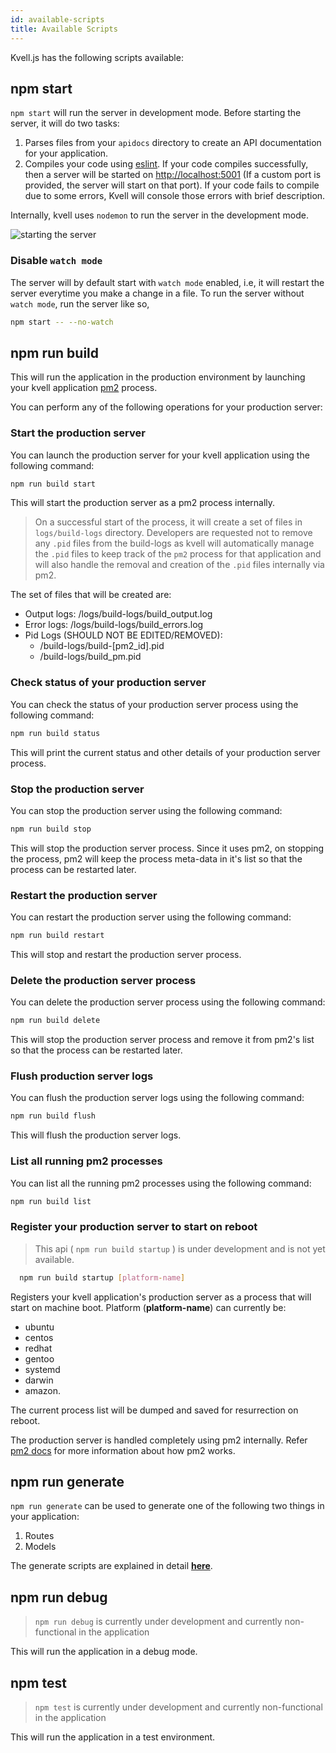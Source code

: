 ```yaml
---
id: available-scripts
title: Available Scripts
---
```


Kvell.js has the following scripts available:

## npm start

`npm start` will run the server in development mode. Before starting the server, it will do two tasks:

1. Parses files from your `apidocs` directory to create an API documentation for your application.
2. Compiles your code using [eslint](https://eslint.org/). If your code compiles successfully, then a server will be started on [http://localhost:5001](http://localhost:5001) (If a custom port is provided, the server will start on that port). If your code fails to compile due to some errors, Kvell will console those errors with brief description.

Internally, kvell uses `nodemon` to run the server in the development mode.

![starting the server](assets/start-server.gif)

### Disable `watch mode`

The server will by default start with `watch mode` enabled, i.e, it will restart the server everytime you make a change in a file. To run the server without `watch mode`, run the server like so,

```sh
npm start -- --no-watch
```

## npm run build

This will run the application in the production environment by launching your kvell application [pm2](https://pm2.keymetrics.io/) process.

You can perform any of the following operations for your production server:

### Start the production server

You can launch the production server for your kvell application using the following command:

```sh
npm run build start
```

This will start the production server as a pm2 process internally.

> On a successful start of the process, it will create a set of files in `logs/build-logs` directory. Developers are requested not to remove any `.pid` files from the build-logs as kvell will automatically manage the `.pid` files to keep track of the `pm2` process for that application and will also handle the removal and creation of the `.pid` files internally via pm2.

The set of files that will be created are:

- Output logs: /logs/build-logs/build_output.log
- Error logs: /logs/build-logs/build_errors.log
- Pid Logs (SHOULD NOT BE EDITED/REMOVED): 
  - /build-logs/build-[pm2_id].pid
  - /build-logs/build_pm.pid


### Check status of your production server

You can check the status of your production server process using the following command:

```sh
npm run build status
```

This will print the current status and other details of your production server process.

### Stop the production server

You can stop the production server using the following command:

```sh
npm run build stop
```

This will stop the production server process. Since it uses pm2, on stopping the process, pm2 will keep the process meta-data in it's list so that the process can be restarted later.

### Restart the production server

You can restart the production server using the following command:

```sh
npm run build restart
```

This will stop and restart the production server process.

### Delete the production server process

You can delete the production server process using the following command:

```sh
npm run build delete
```

This will stop the production server process and remove it from pm2's list so that the process can be restarted later.

### Flush production server logs

You can flush the production server logs using the following command:

```sh
npm run build flush
```

This will flush the production server logs.

### List all running pm2 processes

You can list all the running pm2 processes using the following command:

```sh
npm run build list
```

### Register your production server to start on reboot

> This api ( `npm run build startup` ) is under development and is not yet available.

```sh
  npm run build startup [platform-name]
```

Registers your kvell application's production server as a process that will start on machine boot. Platform (**platform-name**) can currently be:

- ubuntu
- centos
- redhat
- gentoo
- systemd
- darwin
- amazon.

The current process list will be dumped and saved for resurrection on reboot.

The production server is handled completely using pm2 internally. Refer [pm2 docs](https://pm2.keymetrics.io/docs/usage/quick-start/) for more information about how pm2 works.

## npm run generate

`npm run generate` can be used to generate one of the following two things in your application:

1. Routes
2. Models

The generate scripts are explained in detail [**here**](auto-templating/using-generate-scripts.md).

## npm run debug

> `npm run debug` is currently under development and currently non-functional in the application

This will run the application in a debug mode.

## npm test

> `npm test` is currently under development and currently non-functional in the application

This will run the application in a test environment.
